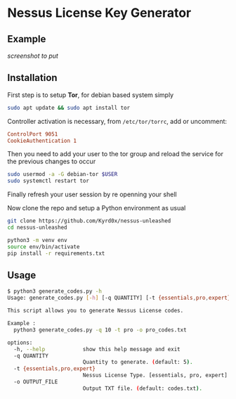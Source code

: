 # Nessus License Key Generator

## Example

*screenshot to put*

## Installation

First step is to setup **Tor**, for debian based system simply

```bash
sudo apt update && sudo apt install tor
```

Controller activation is necessary, from ```/etc/tor/torrc```, add or uncomment:
```conf
ControlPort 9051
CookieAuthentication 1
```

Then you need to add your user to the tor group and reload the service for the previous changes to occur

 ```bash
sudo usermod -a -G debian-tor $USER
sudo systemctl restart tor
```

Finally refresh your user session by re openning your shell

Now clone the repo and setup a Python environment as usual

```bash
git clone https://github.com/Kyrd0x/nessus-unleashed
cd nessus-unleashed

python3 -m venv env
source env/bin/activate
pip install -r requirements.txt
```

## Usage

```bash
$ python3 generate_codes.py -h
Usage: generate_codes.py [-h] [-q QUANTITY] [-t {essentials,pro,expert}] [-o OUTPUT_FILE]   

This script allows you to generate Nessus License codes.

Example :
  python3 generate_codes.py -q 10 -t pro -o pro_codes.txt

options:
  -h, --help            show this help message and exit
  -q QUANTITY
                        Quantity to generate. (default: 5).
  -t {essentials,pro,expert}
                        Nessus License Type. [essentials, pro, expert] (default: Essential).
  -o OUTPUT_FILE
                        Output TXT file. (default: codes.txt).
```
